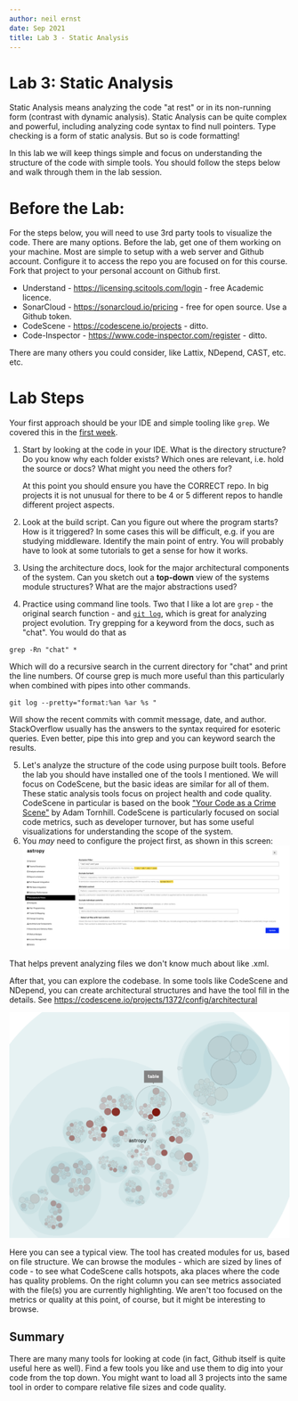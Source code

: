 ```yaml
---
author: neil ernst
date: Sep 2021
title: Lab 3 - Static Analysis 
---
```


# Lab 3: Static Analysis

Static Analysis means analyzing the code "at rest" or in its non-running form (contrast with dynamic analysis). Static Analysis can be quite complex and powerful, including analyzing code syntax to find null pointers. Type checking is a form of static analysis. But so is code formatting!

In this lab we will keep things simple and focus on understanding the structure of the code with simple tools. You should follow the steps below and walk through them in the lab session. 

# Before the Lab:

For the steps below, you will need to use 3rd party tools to visualize the code. There are many options. Before the lab, get one of them working on your machine. Most are simple to setup with a web server and Github account. Configure it to access the repo you are focused on for this course. Fork that project to your personal account on Github first.

- Understand - https://licensing.scitools.com/login - free Academic licence. 
- SonarCloud - https://sonarcloud.io/pricing - free for open source. Use a Github token.
- CodeScene - https://codescene.io/projects - ditto.
- Code-Inspector - https://www.code-inspector.com/register - ditto.

There are many others you could consider, like Lattix, NDepend, CAST, etc. etc.

# Lab Steps

Your first approach should be your IDE and simple tooling like `grep`. We covered this in the [first week](https://github.com/seng350/course/blob/master/lectures/3-reading.md). 

1. Start by looking at the code in your IDE. What is the directory structure? Do you know why each folder exists? Which ones are relevant, i.e. hold the source or docs? What might you need the others for?

	At this point you should ensure you have the CORRECT repo. In big projects it is not unusual for there to be 4 or 5 different repos to handle different project aspects. 

2. Look at the build script. Can you figure out where the program starts? How is it triggered? In some cases this will be difficult, e.g. if you are studying middleware. Identify the main point of entry. You will probably have to look at some tutorials to get a sense for how it works.  
3. Using the architecture docs, look for the major architectural components of the system. Can you sketch out a **top-down** view of the systems module structures? What are the major abstractions used? 
4. Practice using command line tools. Two that I like a lot are `grep` - the original search function - and [`git log`](https://devhints.io/git-log), which is great for analyzing project evolution. Try grepping for a keyword from the docs, such as "chat". You would do that as
```shell
grep -Rn "chat" *
```

Which will do a recursive search in the current directory for "chat" and print the line numbers. Of course grep is much more useful than this particularly when combined with pipes into other commands. 

```
git log --pretty="format:%an %ar %s "
```

Will show the recent commits with commit message, date, and author. StackOverflow usually has the answers to the syntax required for esoteric queries. Even better, pipe this into grep and you can keyword search the results. 

5. Let's analyze the structure of the code using purpose built tools. Before the lab you should have installed one of the tools I mentioned. We will focus on CodeScene, but the basic ideas are similar for all of them. These static analysis tools focus on project health and code quality. CodeScene in particular is based on the book ["Your Code as a Crime Scene"](https://pragprog.com/titles/atcrime/your-code-as-a-crime-scene/) by Adam Tornhill. CodeScene is particularly focused on social code metrics, such as developer turnover, but has some useful visualizations for understanding the scope of the system. 
6. You *may* need to configure the project first, as shown in this screen: ![](codescene.png)

That helps prevent analyzing files we don't know much about like .xml. 

After that, you can explore the codebase. In some tools like CodeScene and NDepend, you can create architectural structures and have the tool fill in the details. See https://codescene.io/projects/1372/config/architectural

![](codescene-hotspot.png)

Here you can see a typical view. The tool has created modules for us, based on file structure. We can browse the modules - which are sized by lines of code - to see what CodeScene calls hotspots, aka places where the code has quality problems. On the right column you can see metrics associated with the file(s) you are currently highlighting. We aren't too focused on the metrics or quality at this point, of course, but it might be interesting to browse. 

## Summary

There are many many tools for looking at code (in fact, Github itself is quite useful here as well). Find a few tools you like and use them to dig into your code from the top down. You might want to load all 3 projects into the same tool in order to compare relative file sizes and code quality. 
